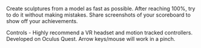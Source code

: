 Create sculptures from a model as fast as possible. After reaching 100%, try to do it without making mistakes. Share screenshots of your scoreboard to show off your achievements.

Controls - Highly recommend a VR headset and motion tracked controllers. Developed on Oculus Quest. Arrow keys/mouse will work in a pinch.